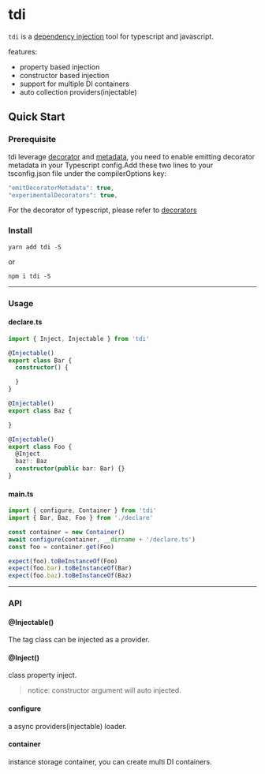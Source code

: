# tdi

`tdi` is a [dependency injection](https://en.wikipedia.org/wiki/Dependency_injection) tool for typescript and javascript.


features:

- property based injection
- constructor based injection
- support for multiple DI containers
- auto collection providers(injectable)

## Quick Start


### Prerequisite

tdi leverage [decorator](https://github.com/tc39/proposal-decorators) and [metadata](https://github.com/rbuckton/reflect-metadata), you need to enable emitting decorator metadata in your Typescript config.Add these two lines to your tsconfig.json file under the compilerOptions key:

```javascript
"emitDecoratorMetadata": true,
"experimentalDecorators": true,
```

For the decorator of typescript, please refer to [decorators](https://www.typescriptlang.org/docs/handbook/decorators.html)


### Install 

```shell
yarn add tdi -S
```

or
```shell
npm i tdi -S
```

---

### Usage


#### declare.ts

```typescript
import { Inject, Injectable } from 'tdi'

@Injectable()
export class Bar {
  constructor() {

  }
}

@Injectable()
export class Baz {

}

@Injectable()
export class Foo {
  @Inject
  baz!: Baz
  constructor(public bar: Bar) {}
}

```

#### main.ts

```typescript
import { configure, Container } from 'tdi'
import { Bar, Baz, Foo } from './declare'

const container = new Container()
await configure(container, __dirname + '/declare.ts')
const foo = container.get(Foo)

expect(foo).toBeInstanceOf(Foo)
expect(foo.bar).toBeInstanceOf(Bar)
expect(foo.baz).toBeInstanceOf(Baz)
```

---

### API

#### @Injectable()

The tag class can be injected as a provider.


#### @Inject()

class property inject. 
>notice: constructor argument will auto injected.


#### configure

a async providers(injectable) loader.

#### container

instance storage container, you can create multi DI containers.
